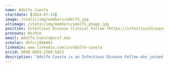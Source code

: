 ```yaml
---
name: Adolfo Cuesta
startdate: [2024-07-15]
image: /static/img/members/adolfo.jpg
altimage: /static/img/members/adolfo_phage.jpg
position: Infectious Disease Clinical Fellow (https://infectiousdiseases.ucsf.edu/fellowship/current)
pronouns: He/Him
email: Adolfo.Cuesta@ucsf.edu
scholar: dkfcrj8AAAAJ
linkedin: www.linkedin.com/in/adolfo-cuesta
orcid: 0000-0003-2389-5823
description: "Adolfo Cuesta is an Infectious Disease Fellow who joined the Bondy-Denomy lab in July 2024. He completed undergraduate training at Haverford College and then worked with Dr. Dan Littman at NYU studying Th17 cell regulation. He then migrated to the west coast to start in the UCSF MSTP. In 2019, he completed a PhD in Chemistry and Chemical Biology with Dr. Jack Taunton where he developed lysine-reactive aryl sulfonyl fluoride-based covalent inhibitors of Hsp90. He then completed his MD in 2021 and stayed at UCSF for Internal Medicine residency and Infectious Disease fellowship. He is excited about phage engineering and exploring the use of bacteriophage therapy to treat highly antibiotic resistant infections."
---
```

